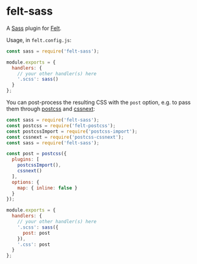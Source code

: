 # felt-sass
A [Sass] plugin for [Felt].


Usage, in `felt.config.js`:

```js
const sass = require('felt-sass');

module.exports = {
  handlers: {
    // your other handler(s) here
    '.scss': sass()
  }
};
```

You can post-process the resulting CSS with the `post` option, e.g.
to pass them through [postcss] and [cssnext]:

```js
const sass = require('felt-sass');
const postcss = require('felt-postcss');
const postcssImport = require('postcss-import');
const cssnext = require('postcss-cssnext');
const sass = require('felt-sass');

const post = postcss({
  plugins: [
    postcssImport(),
    cssnext()
  ],
  options: {
    map: { inline: false }
  }
});

module.exports = {
  handlers: {
    // your other handler(s) here
    '.scss': sass({
      post: post
    }),
    '.css': post
  }
};
```

[Sass]: http://sass-lang.com/
[Felt]: https://cognitom.github.io/felt/
[cssnext]: http://cssnext.io/
[postcss]: http://postcss.org/

